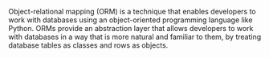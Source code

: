 Object-relational mapping (ORM) is a technique that enables developers to work with databases using an object-oriented programming language like Python. ORMs provide an abstraction layer that allows developers to work with databases in a way that is more natural and familiar to them, by treating database tables as classes and rows as objects.
